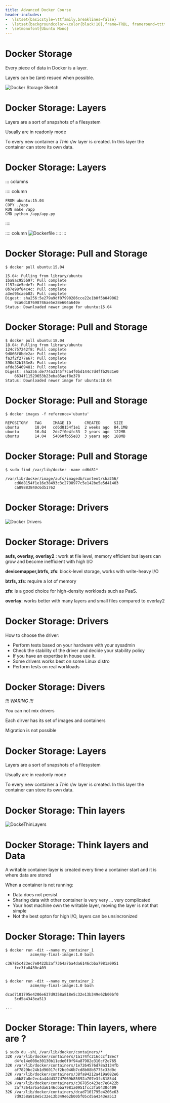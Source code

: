 ```yaml
---
title: Advanced Docker Course
header-includes:
-  \lstset{basicstyle=\ttfamily,breaklines=false}
-  \lstset{backgroundcolor=\color{black!10},frame=TRBL, frameround=tttt}
-  \setmonofont{Ubuntu Mono}
---
```


# Docker Storage

Every piece of data in Docker is a layer.

Layers can be (are) resued when possible.

![Docker Storage Sketch](img/docker-064-046.jpg)

# Docker Storage: Layers

Layers are a sort of snapshots of a filesystem

Usually are in readonly mode

To every new container a *Thin* r/w layer is created. In this layer the container can store its own data.


# Docker Storage: Layers

::: columns

:::: column
```
FROM ubuntu:15.04
COPY ./app
RUN make /app
CMD python /app/app.py
```
::::

:::: column
![Dockerfile](img/docker-064-046.jpg)
::::
:::


# Docker Storage: Pull and Storage

```
$ docker pull ubuntu:15.04

15.04: Pulling from library/ubuntu
1ba8ac955b97: Pull complete
f157c4e5ede7: Pull complete
0b7e98f84c4c: Pull complete
a3ed95caeb02: Pull complete
Digest: sha256:5e279a9df07990286cce22e1b0f5b049062
	9ca6d187698746ae5e28e604a640e
Status: Downloaded newer image for ubuntu:15.04
```

# Docker Storage: Pull and Storage
```
$ docker pull ubuntu:18.04
18.04: Pulling from library/ubuntu
124c757242f8: Pull complete
9d866f8bde2a: Pull complete
fa3f2f277e67: Pull complete
398d32b153e8: Pull complete
afde35469481: Pull complete
Digest: sha256:de774a3145f7ca4f0bd144c7d4ffb2931e0
	6634f11529653b23eba85aef8e378
Status: Downloaded newer image for ubuntu:18.04
```

# Docker Storage: Pull and Storage
```
$ docker images -f reference='ubuntu'

REPOSITORY   TAG     IMAGE ID      CREATED      SIZE
ubuntu       18.04   cd6d8154f1e1  2 weeks ago  84.1MB
ubuntu       16.04   2dc7f0e4fc33  2 years ago  122MB
ubuntu       14.04   54060fb55e83  3 years ago  188MB

```

# Docker Storage: Pull and Storage
```
$ sudo find /var/lib/docker -name cd6d81*

/var/lib/docker/image/aufs/imagedb/content/sha256/
	cd6d8154f1e16e38493c3c2798977c5e142be5e5d41403
	ca89883840c6d51762

```

# Docker Storage: Drivers

![Docker Drivers](img/docker-070-052.jpg)

# Docker Storage: Drivers

**aufs, overlay, overlay2** :  work at file level, memory efficient but layers can grow and become inefficient with high I/O

**devicemapper,btrfs, zfs**: 
		block-level storage, works with write-heavy I/O

**btrfs, zfs**: require a lot of memory

**zfs**: is a good choice for high-density workloads such as PaaS.

**overlay**:  works better with many layers and small files compared to overlay2


# Docker Storage: Drivers

How to choose the driver:

* Perform tests based on your hardware with your sysadmin
* Check the stability of the driver and decide your stability policy
* If you have an expertise in house use it.
* Some drivers works best on some Linux distro
* Perform tests on real workloads

# Docker Storage: Divers

*!!! WARING !!!*

You can not mix drivers

Each dirver has its set of images and containers

Migration is not possible


# Docker Storage: Layers

Layers are a sort of snapshots of a filesystem

Usually are in readonly mode

To every new container a *Thin* r/w layer is created. In this layer the container can store its own data.


# Docker Storage: Thin layers


![DockeThinLayers](img/docker-065-047.jpg)


# Docker Storage: Think layers and Data

A writable container layer is created every time a container
start and it is where data are stored

When a container is not running:

* Data does not persist
* Sharing data with other container is very very ... very complicated
* Your host machine own the writable layer, moving the layer is not that simple
* Not the best opton for high I/O, layers can be unsincronized 

# Docker Storage: Thin layers

```
$ docker run -dit --name my_container_1
           acme/my-final-image:1.0 bash

c36785c423ec7e0422b2af7364a7ba4da6146cbba7981a0951
	fcc3fa0430c409


$ docker run -dit --name my_container_2 
           acme/my-final-image:1.0 bash
		   
dcad7101795e4206e637d9358a818e5c32e13b349e62b00bf0
	5cd5a4343ea513

...
```
# Docker Storage: Thin layers, where are ?

```
$ sudo du -shL /var/lib/docker/containers/*
32K /var/lib/docker/containers/1a174fc216cccf18ec7
	d4fe14e008e30130b11ede0f0f94a87982e310cf2e765
32K /var/lib/docker/containers/1e7264576d78a3134fb
	af7829bc24b1d96017cf2bc046b7cd8b08b5775c33d0c
32K /var/lib/docker/containers/38fa94212a419a082e6
	a6b87a8e2ec4a44dd327d7069b85892a707e3fc818544
32K /var/lib/docker/containers/c36785c423ec7e0422b
	2af7364a7ba4da6146cbba7981a0951fcc3fa0430c409
32K /var/lib/docker/containers/dcad7101795e4206e63
	7d9358a818e5c32e13b349e62b00bf05cd5a4343ea513 
```

